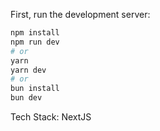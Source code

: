 First, run the development server:

```bash
npm install
npm run dev
# or
yarn
yarn dev
# or
bun install
bun dev
```

Tech Stack:
NextJS
